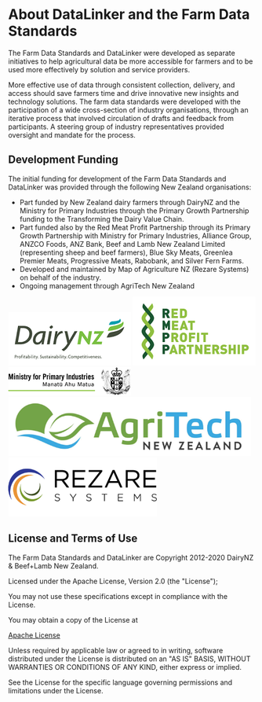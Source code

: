 # About DataLinker and the Farm Data Standards
The Farm Data Standards and DataLinker were developed as separate initiatives to help agricultural data be more accessible for 
farmers and to be used more effectively by solution and service providers.

More effective use of data through consistent collection, delivery, and access should save farmers time and drive innovative new 
insights and technology solutions. The farm data standards were developed with the participation of a wide cross-section of industry organisations, through an iterative process that involved circulation of drafts and feedback from participants. A steering group of industry representatives provided oversight and mandate for the process.

## Development Funding
The initial funding for development of the Farm Data Standards and DataLinker was provided through the following New Zealand 
organisations:
* Part funded by New Zealand dairy farmers through DairyNZ and the Ministry for Primary Industries through the Primary Growth Partnership funding to the Transforming the Dairy Value Chain. 
* Part funded also by the Red Meat Profit Partnership through its Primary Growth Partnership with Ministry for Primary Industries, Alliance Group, ANZCO Foods, ANZ Bank, Beef and Lamb New Zealand Limited (representing sheep and beef farmers), Blue Sky Meats, Greenlea Premier Meats,
Progressive Meats, Rabobank, and Silver Fern Farms.
* Developed and maintained by Map of Agriculture NZ (Rezare Systems) on behalf of the industry.
* Ongoing management through AgriTech New Zealand


<img src="images/DairyNZ-Limited-logo.png" alt="DairyNZ">
<img src="images/RMPP-logo.png" alt="RMPP">
<img src="images/MPI-logo.png" alt="MPI">
<img src="images/AgriTech-NZ-Logo.png" alt="AgriTech NZ" height="120">
<img src="images/rezare.png" alt="Rezare" height="120">


## License and Terms of Use
<p>The Farm Data Standards and DataLinker are Copyright 2012-2020 DairyNZ & Beef+Lamb New Zealand.</p>
<p>Licensed under the Apache License, Version 2.0 (the "License"); </p>
<p>You may not use these specifications except in compliance with the License.</p>
<p>You may obtain a copy of the License at</p>
<a href="http://www.apache.org/licenses/LICENSE-2.0" class="btn">Apache License</a>
<p>Unless required by applicable law or agreed to in writing, software distributed under the License is distributed on an "AS IS" BASIS, 
WITHOUT WARRANTIES OR CONDITIONS OF ANY KIND, either express or implied.</p>
<p>See the License for the specific language governing permissions and limitations under the License.</p>
